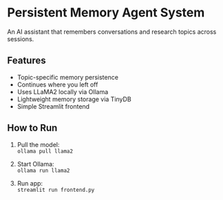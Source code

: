 # Persistent Memory Agent System

An AI assistant that remembers conversations and research topics across sessions.

## Features

- Topic-specific memory persistence  
- Continues where you left off  
- Uses LLaMA2 locally via Ollama  
- Lightweight memory storage via TinyDB  
- Simple Streamlit frontend

## How to Run

1. Pull the model:  
   `ollama pull llama2`

2. Start Ollama:  
   `ollama run llama2`

3. Run app:  
   `streamlit run frontend.py`
